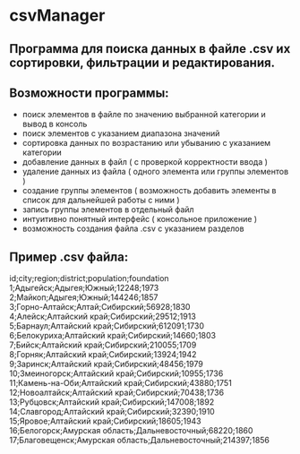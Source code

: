 # csvManager
<h2>Программа для поиска данных в файле .csv их сортировки, фильтрации и редактирования.</h2>
 
<h2>Возможности программы:</h2>
<ul>
 <li>поиск элементов в файле по значению выбранной категории и вывод в консоль</li>
<li>поиск элементов с указанием диапазона значений</li>
<li>сортировка данных по возрастанию или убыванию с указанием категории</li>
<li>добавление данных в файл ( с проверкой корректности ввода )</li>
<li>удаление данных из файла ( одного элемента или группы элементов )</li>
<li>создание группы элементов ( возможность добавить элементы в список для дальнейшей работы с ними )</li>
<li>запись группы элементов в отдельный файл</li>
<li>интуитивно понятный интерфейс ( консольное приложение )</li>
<li>возможность создания файла .csv с указанием разделов</li>
 </ul>
 
<h2>Пример .csv файла:</h2>
 
id;city;region;district;population;foundation<br>
1;Адыгейск;Адыгея;Южный;12248;1973<br>
2;Майкоп;Адыгея;Южный;144246;1857<br>
3;Горно-Алтайск;Алтай;Сибирский;56928;1830<br>
4;Алейск;Алтайский край;Сибирский;29512;1913<br>
5;Барнаул;Алтайский край;Сибирский;612091;1730<br>
6;Белокуриха;Алтайский край;Сибирский;14660;1803<br>
7;Бийск;Алтайский край;Сибирский;210055;1709<br>
8;Горняк;Алтайский край;Сибирский;13924;1942<br>
9;Заринск;Алтайский край;Сибирский;48456;1979<br>
10;Змеиногорск;Алтайский край;Сибирский;10955;1736<br>
11;Камень-на-Оби;Алтайский край;Сибирский;43880;1751<br>
12;Новоалтайск;Алтайский край;Сибирский;70438;1736<br>
13;Рубцовск;Алтайский край;Сибирский;147008;1892<br>
14;Славгород;Алтайский край;Сибирский;32390;1910<br>
15;Яровое;Алтайский край;Сибирский;18605;1943<br>
16;Белогорск;Амурская область;Дальневосточный;68220;1860<br>
17;Благовещенск;Амурская область;Дальневосточный;214397;1856<br>

 

